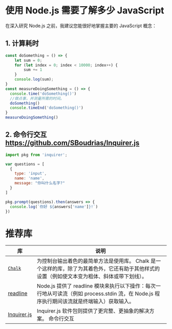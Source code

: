 # 使用 Node.js 需要了解多少 JavaScript

在深入研究 Node.js 之前，我建议您能很好地掌握主要的 JavaScript 概念：


## 1. 计算耗时

```js
const doSomething = () => {
    let sum = 0;
    for (let index = 0; index < 10000; index++) {
        sum += 1
    }
    console.log(sum);
}
const measureDoingSomething = () => {
  console.time('doSomething()')
  //做点事，并测量所需的时间。
  doSomething()
  console.timeEnd('doSomething()')
}
measureDoingSomething()
```

## 2. 命令行交互 https://github.com/SBoudrias/Inquirer.js
```js
import pkg from 'inquirer';

var questions = [
  {
    type: 'input',
    name: 'name',
    message: "你叫什么名字?"
  }
]

pkg.prompt(questions).then(answers => {
  console.log(`你好 ${answers['name']}!`)
})
```

# 推荐库
|库|说明|
|--|---|
|[`Chalk`](https://github.com/chalk/chalk)|为控制台输出着色的最简单方法是使用库。 Chalk 是一个这样的库，除了为其着色外，它还有助于其他样式的设置（例如使文本变为粗体、斜体或带下划线）。|
|[readline](http://nodejs.cn/api/readline.html)|Node.js 提供了 readline 模块来执行以下操作：每次一行地从可读流（例如 process.stdin 流，在 Node.js 程序执行期间该流就是终端输入）获取输入。|
|[Inquirer.js](https://github.com/SBoudrias/Inquirer.js)|Inquirer.js 软件包则提供了更完整、更抽象的解决方案。 命令行交互|